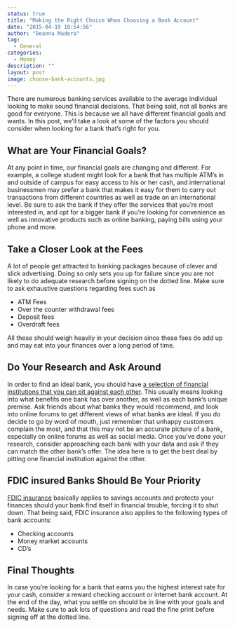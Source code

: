 ```yaml
---
status: true
title: "Making the Right Choice When Choosing a Bank Account"
date: "2015-04-19 10:54:56"
author: "Deanna Madera"
tag:
  - General
categories:
  - Money
description: ""
layout: post
image: choose-bank-accounts.jpg
---
```


There are numerous banking services available to the average individual looking to make sound financial decisions. That being said, not all banks are good for everyone. This is because we all have different financial goals and wants. In this post, we’ll take a look at some of the factors you should consider when looking for a bank that’s right for you.

## What are Your Financial Goals?

At any point in time, our financial goals are changing and different. For example, a college student might look for a bank that has multiple ATM’s in and outside of campus for easy access to his or her cash, and international businessmen may prefer a bank that makes it easy for them to carry out transactions from different countries as well as trade on an international level. Be sure to ask the bank if they offer the services that you’re most interested in, and opt for a bigger bank if you’re looking for convenience as well as innovative products such as online banking, paying bills using your phone and more.

## Take a Closer Look at the Fees

A lot of people get attracted to banking packages because of clever and slick advertising. Doing so only sets you up for failure since you are not likely to do adequate research before signing on the dotted line. Make sure to ask exhaustive questions regarding fees such as

- ATM Fees
- Over the counter withdrawal fees
- Deposit fees
- Overdraft fees

All these should weigh heavily in your decision since these fees do add up and may eat into your finances over a long period of time.

## Do Your Research and Ask Around

In order to find an ideal bank, you should have [a selection of financial institutions that you can pit against each other](https://banks.credio.com/). This usually means looking into what benefits one bank has over another, as well as each bank’s unique premise. Ask friends about what banks they would recommend, and look into online forums to get different views of what banks are ideal. If you do decide to go by word of mouth, just remember that unhappy customers complain the most, and that this may not be an accurate picture of a bank, especially on online forums as well as social media. Once you’ve done your research, consider approaching each bank with your data and ask if they can match the other bank’s offer. The idea here is to get the best deal by pitting one financial institution against the other.

## FDIC insured Banks Should Be Your Priority

[FDIC insurance](https://www.fdic.gov/consumers/banking/facts/) basically applies to savings accounts and protects your finances should your bank find itself in financial trouble, forcing it to shut down. That being said, FDIC insurance also applies to the following types of bank accounts:

- Checking accounts
- Money market accounts
- CD’s

## Final Thoughts

In case you’re looking for a bank that earns you the highest interest rate for your cash, consider a reward checking account or internet bank account. At the end of the day, what you settle on should be in line with your goals and needs. Make sure to ask lots of questions and read the fine print before signing off at the dotted line.
